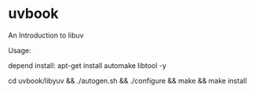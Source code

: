 uvbook
======

An Introduction to libuv

Usage:

depend install: apt-get install automake libtool -y

cd uvbook/libyuv && ./autogen.sh && ./configure && make && make install
